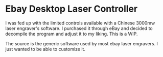 # Ebay Desktop Laser Controller
I was fed up with the limited controls available with a Chinese 3000mw laser engraver's software. I purchased it through eBay and decided to decompile the program and adjust it to my liking. This is a WIP.

The source is the generic software used by most ebay laser engravers. I just wanted to be able to customize it.
